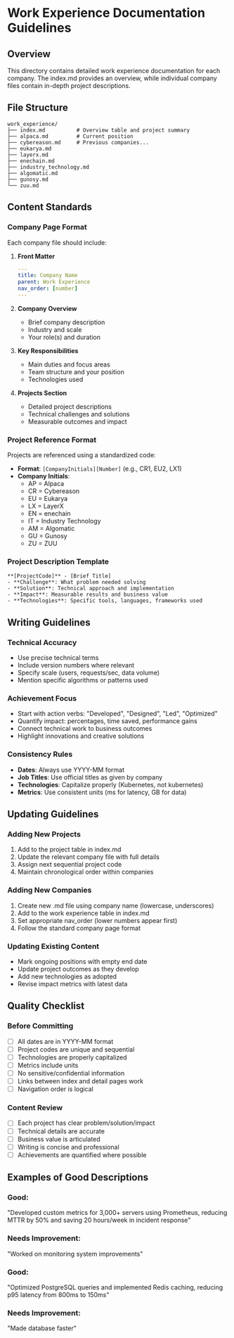# Work Experience Documentation Guidelines

## Overview
This directory contains detailed work experience documentation for each company. The index.md provides an overview, while individual company files contain in-depth project descriptions.

## File Structure
```
work_experience/
├── index.md          # Overview table and project summary
├── alpaca.md         # Current position
├── cybereason.md     # Previous companies...
├── eukarya.md
├── layerx.md
├── enechain.md
├── industry_technology.md
├── algomatic.md
├── gunosy.md
└── zuu.md
```

## Content Standards

### Company Page Format
Each company file should include:

1. **Front Matter**
   ```yaml
   ---
   title: Company Name
   parent: Work Experience
   nav_order: [number]
   ---
   ```

2. **Company Overview**
   - Brief company description
   - Industry and scale
   - Your role(s) and duration

3. **Key Responsibilities**
   - Main duties and focus areas
   - Team structure and your position
   - Technologies used

4. **Projects Section**
   - Detailed project descriptions
   - Technical challenges and solutions
   - Measurable outcomes and impact

### Project Reference Format
Projects are referenced using a standardized code:
- **Format**: `[CompanyInitials][Number]` (e.g., CR1, EU2, LX1)
- **Company Initials**:
  - AP = Alpaca
  - CR = Cybereason
  - EU = Eukarya
  - LX = LayerX
  - EN = enechain
  - IT = Industry Technology
  - AM = Algomatic
  - GU = Gunosy
  - ZU = ZUU

### Project Description Template
```
**[ProjectCode]** - [Brief Title]
- **Challenge**: What problem needed solving
- **Solution**: Technical approach and implementation
- **Impact**: Measurable results and business value
- **Technologies**: Specific tools, languages, frameworks used
```

## Writing Guidelines

### Technical Accuracy
- Use precise technical terms
- Include version numbers where relevant
- Specify scale (users, requests/sec, data volume)
- Mention specific algorithms or patterns used

### Achievement Focus
- Start with action verbs: "Developed", "Designed", "Led", "Optimized"
- Quantify impact: percentages, time saved, performance gains
- Connect technical work to business outcomes
- Highlight innovations and creative solutions

### Consistency Rules
- **Dates**: Always use YYYY-MM format
- **Job Titles**: Use official titles as given by company
- **Technologies**: Capitalize properly (Kubernetes, not kubernetes)
- **Metrics**: Use consistent units (ms for latency, GB for data)

## Updating Guidelines

### Adding New Projects
1. Add to the project table in index.md
2. Update the relevant company file with full details
3. Assign next sequential project code
4. Maintain chronological order within companies

### Adding New Companies
1. Create new .md file using company name (lowercase, underscores)
2. Add to the work experience table in index.md
3. Set appropriate nav_order (lower numbers appear first)
4. Follow the standard company page format

### Updating Existing Content
- Mark ongoing positions with empty end date
- Update project outcomes as they develop
- Add new technologies as adopted
- Revise impact metrics with latest data

## Quality Checklist

### Before Committing
- [ ] All dates are in YYYY-MM format
- [ ] Project codes are unique and sequential
- [ ] Technologies are properly capitalized
- [ ] Metrics include units
- [ ] No sensitive/confidential information
- [ ] Links between index and detail pages work
- [ ] Navigation order is logical

### Content Review
- [ ] Each project has clear problem/solution/impact
- [ ] Technical details are accurate
- [ ] Business value is articulated
- [ ] Writing is concise and professional
- [ ] Achievements are quantified where possible

## Examples of Good Descriptions

### Good:
"Developed custom metrics for 3,000+ servers using Prometheus, reducing MTTR by 50% and saving 20 hours/week in incident response"

### Needs Improvement:
"Worked on monitoring system improvements"

### Good:
"Optimized PostgreSQL queries and implemented Redis caching, reducing p95 latency from 800ms to 150ms"

### Needs Improvement:
"Made database faster"